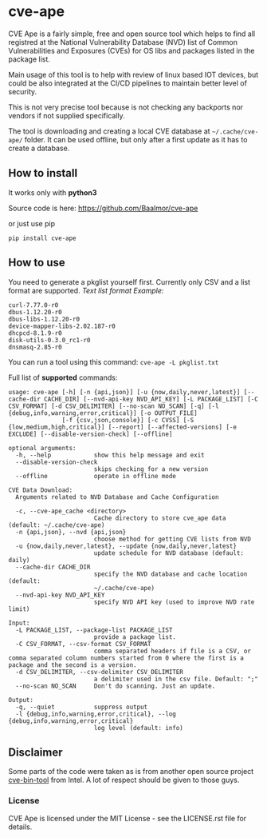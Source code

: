 # cve-ape

CVE Ape is a fairly simple, free and open source tool which helps to find all registred at the National Vulnerability Database (NVD) list of Common Vulnerabilities and Exposures (CVEs) for OS libs and packages listed in the package list.

Main usage of this tool is to help with review of linux based IOT devices, but could be also integrated at the CI/CD pipelines to maintain better level of security.

This is not very precise tool because is not checking any backports nor vendors if not supplied specifically.

The tool is downloading and creating a local CVE database at `~/.cache/cve-ape/` folder. It can be used offline, but only after a first update as it has to create a database.

## How to install

It works only with **python3**

Source code is here: https://github.com/Baalmor/cve-ape

or just use pip

```pip install cve-ape```

## How to use

You need to generate a pkglist yourself first. Currently only CSV and a list format are supported.
*Text list format Example:*
```
curl-7.77.0-r0
dbus-1.12.20-r0
dbus-libs-1.12.20-r0
device-mapper-libs-2.02.187-r0
dhcpcd-8.1.9-r0
disk-utils-0.3.0_rc1-r0
dnsmasq-2.85-r0
```
You can run a tool using this command:
`cve-ape -L pkglist.txt`

Full list of **supported** commands:
```commandline
usage: cve-ape [-h] [-n {api,json}] [-u {now,daily,never,latest}] [--cache-dir CACHE_DIR] [--nvd-api-key NVD_API_KEY] [-L PACKAGE_LIST] [-C CSV_FORMAT] [-d CSV_DELIMITER] [--no-scan NO_SCAN] [-q] [-l {debug,info,warning,error,critical}] [-o OUTPUT_FILE]
               [-f {csv,json,console}] [-c CVSS] [-S {low,medium,high,critical}] [--report] [--affected-versions] [-e EXCLUDE] [--disable-version-check] [--offline]

optional arguments:
  -h, --help            show this help message and exit
  --disable-version-check
                        skips checking for a new version
  --offline             operate in offline mode

CVE Data Download:
  Arguments related to NVD Database and Cache Configuration

  -c, --cve-ape_cache <directory>
                        Cache directory to store cve_ape data (default: ~/.cache/cve-ape)
  -n {api,json}, --nvd {api,json}
                        choose method for getting CVE lists from NVD
  -u {now,daily,never,latest}, --update {now,daily,never,latest}
                        update schedule for NVD database (default: daily)
  --cache-dir CACHE_DIR
                        specify the NVD database and cache location (default:
                        ~/.cache/cve-ape)
  --nvd-api-key NVD_API_KEY
                        specify NVD API key (used to improve NVD rate limit)

Input:
  -L PACKAGE_LIST, --package-list PACKAGE_LIST
                        provide a package list.
  -C CSV_FORMAT, --csv-format CSV_FORMAT
                        comma separated headers if file is a CSV, or comma separated column numbers started from 0 where the first is a package and the second is a version.
  -d CSV_DELIMITER, --csv-delimiter CSV_DELIMITER
                        a delimiter used in the csv file. Default: ";"
  --no-scan NO_SCAN     Don't do scanning. Just an update.

Output:
  -q, --quiet           suppress output
  -l {debug,info,warning,error,critical}, --log {debug,info,warning,error,critical}
                        log level (default: info)
```

## Disclaimer

Some parts of the code were taken as is from another open source project [cve-bin-tool](https://github.com/intel/cve-bin-tool) from Intel. A lot of respect should be given to those guys.

### License

CVE Ape is licensed under the MIT License - see the LICENSE.rst file for details.

